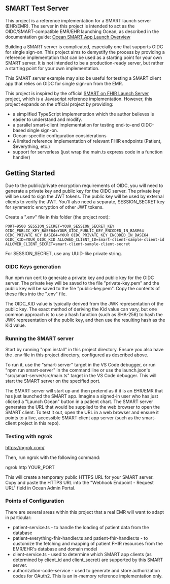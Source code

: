 ## SMART Test Server

This project is a reference implementation for a SMART launch server (EHR/EMR).
The server in this project is intended to act as the OIDC/SMART-compatible EMR/EHR launching Ocean, as described in the documentation guide:
[Ocean SMART App Launch Overview](<[https://](https://support.cognisantmd.com/hc/en-us/articles/360057458272-Ocean-SMART-App-Launch-SMART-on-FHIR-EHR-Contextual-Launch-)>)

Building a SMART server is complicated, especially one that supports OIDC for single sign-on. This project aims to demystify the process by providing a reference implementation that can be used as a starting point for your own SMART server. It is not intended to be a production-ready server, but rather a starting point for your own implementation.

This SMART server example may also be useful for testing a SMART client app that relies on OIDC for single sign-on from the EMR.

This project is inspired by the official [SMART on FHIR Launch Server](https://github.com/smart-on-fhir/smart-launcher) project, which is a Javascript reference implementation. However, this project expands on the official project by providing:

- a simplified TypeScript implementation which the author believes is easier to understand and modify.
- a parallel smart-client implementation for testing end-to-end OIDC-based single sign-on.
- Ocean-specific configuration considerations
- A limited reference implementation of relevant FHIR endpoints (Patient, $everything, etc.)
- support for serverless (just wrap the main.ts express code in a function handler)

## Getting Started

Due to the public/private encryption requirements of OIDC, you will need to generate a private key and public key for the OIDC server. The private key will be used to sign the JWT tokens. The public key will be used by external clients to verify the JWT. You'll also need a separate, SESSION_SECRET key for symmetric encryption of other JWT tokens.

Create a ".env" file in this folder (the project root):

`PORT=9500
SESSION_SECRET=YOUR_SESSION_SECRET_KEY
OIDC_PUBLIC_KEY_BASE64=YOUR_OIDC_PUBLIC_KEY_ENCODED_IN_BASE64
OIDC_PRIVATE_KEY_BASE64=YOUR_OIDC_PRIVATE_KEY_ENCODED_IN_BASE64
OIDC_KID=YOUR_OIDC_KID
ALLOWED_CLIENT_ID=smart-client-sample-client-id
ALLOWED_CLIENT_SECRET=smart-client-sample-client-secret`

For SESSION_SECRET, use any UUID-like private string.

### OIDC Keys generation

Run npm run cert to generate a private key and public key for the OIDC server. The private key will be saved to the file "private-key.pem" and the public key will be saved to the file "public-key.pem". Copy the contents of these files into the ".env" file.

The OIDC_KID value is typically derived from the JWK representation of the public key. The exact method of deriving the Kid value can vary, but one common approach is to use a hash function (such as SHA-256) to hash the JWK representation of the public key, and then use the resulting hash as the Kid value.

### Running the SMART server

Start by running "npm install" in this project directory. Ensure you also have the .env file in this project directory, configured as described above.

To run it, use the "smart-server" target in the VS Code debugger, or run "npm run smart-server" in the command line or use the launch.json's "src/smart-server/src/main.ts" target in the VS Code debugger. This will start the SMART server on the specified port.

The SMART server will start up and then pretend as if it is an EHR/EMR that has just launched the SMART app. Imagine a signed-in user who has just clicked a "Launch Ocean" button in a patient chart. The SMART server generates the URL that would be supplied to the web browser to open the SMART client. To test it out, open the URL in a web browser and ensure it points to a live, accessible SMART client app server (such as the smart-client project in this repo).

### Testing with ngrok

https://ngrok.com/

Then, run ngrok with the following command:

ngrok http YOUR_PORT

This will create a temporary public HTTPS URL for your SMART server. Copy and paste the HTTPS URL into the "Webhook Endpoint - Request URL" field in Ocean Admin Portal.

### Points of Configuration

There are several areas within this project that a real EMR will want to adapt in particular:

- patient-service.ts - to handle the loading of patient data from the database
- patient-everything-fhir-handler.ts and patient-fhir-handler.ts - to customize the fetching and mapping of patient FHIR resources from the EMR/EHR's database and domain model
- client-service.ts - used to determine which SMART app clients (as determined by client_id and client_secret) are supported by this SMART server.
- authorization-code-service - used to generate and store authorization codes for OAuth2. This is an in-memory reference implementation only.
